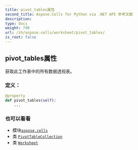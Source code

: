 ```yaml
---
title: pivot_tables属性
second_title: Aspose.Cells for Python via .NET API 参考文献
description:
type: docs
weight: 740
url: /zh/aspose.cells/worksheet/pivot_tables/
is_root: false
---
```

## pivot_tables属性

获取此工作表中的所有数据透视表。
### 定义：
```python
@property
def pivot_tables(self):
    ...
```

### 也可以看看
* 模块[`aspose.cells`](../../)
* 类 [`PivotTableCollection`](/cells/python-net/zh/aspose.cells.pivot/pivottablecollection)
* 类 [`Worksheet`](/cells/python-net/zh/aspose.cells/worksheet)
